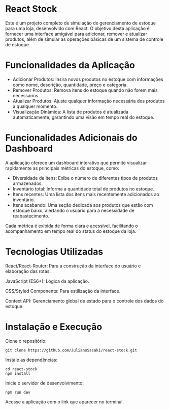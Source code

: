 # React Stock
Este é um projeto completo de simulação de gerenciamento de estoque para uma loja, desenvolvido com React. O objetivo desta aplicação é fornecer uma interface amigável para adicionar, remover e atualizar produtos, além de simular as operações básicas de um sistema de controle de estoque.

# Funcionalidades da Aplicação
- Adicionar Produtos: Insira novos produtos no estoque com informações como nome, descrição, quantidade, preço e categoria.
- Remover Produtos: Remova itens do estoque quando não forem mais necessários.
- Atualizar Produtos: Ajuste qualquer informação necessária dos produtos a qualquer momento.
- Visualização Dinâmica: A lista de produtos é atualizada automaticamente, garantindo uma visão em tempo real do estoque.

# Funcionalidades Adicionais do Dashboard
A aplicação oferece um dashboard interativo que permite visualizar rapidamente as principais métricas do estoque, como:
- Diversidade de itens: Exibe o número de diferentes tipos de produtos armazenados.
- Inventário total: Informa a quantidade total de produtos no estoque.
- Itens recentes: Uma lista dos itens mais recentemente adicionados ao inventário.
- Itens acabando: Uma seção dedicada aos produtos que estão com estoque baixo, alertando o usuário para a necessidade de reabastecimento.

Cada métrica é exibida de forma clara e acessível, facilitando o acompanhamento em tempo real do status do estoque da loja.

# Tecnologias Utilizadas

React/React-Router: Para a construção da interface do usuário e elaboração das rotas.

JavaScript (ES6+): Lógica da aplicação.

CSS/Styled Components: Para estilização da interface.

Context API: Gerenciamento global de estado para o controle dos dados do estoque.


# Instalação e Execução

Clone o repositório:
```
git clone https://github.com/JulianoSasaki/react-stock.git
```

Instale as dependências:
```
cd react-stock
npm install
```

Inicie o servidor de desenvolvimento:
```
npm run dev
```

Acesse a aplicação com o link que aparecer no terminal.
